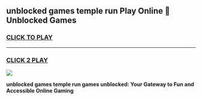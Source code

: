 
## unblocked games temple run Play Online 👋 Unblocked Games
<h3>
<a href="https://premium.freeplayer.one?title=unblocked_games_temple_run&ref=19F">CLICK TO PLAY</a></h3>
<hr>

<h3>
<a href="https://premium.freeplayer.one?title=unblocked_games_temple_run&ref=19F">CLICK 2 PLAY</a>
  
</h3>

<a href="https://premium.freeplayer.one?title=unblocked_games_temple_run&ref=19F"><img src="https://clearcache.store/games.png"></a>


**unblocked games temple run games unblocked: Your Gateway to Fun and Accessible Online Gaming**

